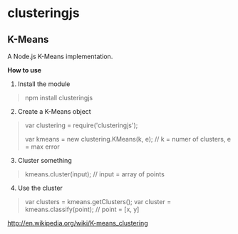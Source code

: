 clusteringjs
============

K-Means
-------

A Node.js K-Means implementation.

**How to use**

1. Install the module
> npm install clusteringjs

2. Create a K-Means object
> var clustering = require('clusteringjs');
> 
> var kmeans = new clustering.KMeans(k, e); // k = numer of clusters, e = max error

3. Cluster something
> kmeans.cluster(input); // input = array of points

4. Use the cluster
> var clusters = kmeans.getClusters();
> var cluster = kmeans.classify(point); // point = [x, y]

http://en.wikipedia.org/wiki/K-means_clustering